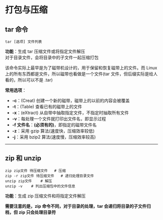 # 打包与压缩
## tar 命令
``` Shell
tar [选项] 文件列表
```

**功能**：生成 tar 压缩文件或将指定文件解压  
对于目录文件，会将目录中的子文件一起压缩打包  

该命令实际上最早是为了磁带机设计的，用于保留和恢复磁带上的文件。而 Linux 上的所有东西都是文件，所以磁带也看做是一个文件(tar 文件，但后缀实际是给人看的，所以可以不是 .tar)  

**常用选项**：  
* **-c**：(Creat) 创建一个新的磁带，磁带上的以前的内容会被覆盖  
* **-t**：(Table) 查看已有的磁带上的文件  
* **-x**：(eXtract) 从自带中抽取指定文件，不指定时抽取所有文件  
* **-v**：每处理一个文件就打印出文件名，即显示过程  
* **-f 文件名**：**(必须有的)**，即指定的磁带文件名  
* **-z**：采用 gzip 算法(速度快，压缩效率较低)  
* **-j**：采用 bzip2 算法(速度慢，压缩效率较高)  

---------------
## zip 和 unzip
``` Shell
zip zip文件 待压缩文件   # 压缩
zip -r zip文件 待压缩文件   # 递归处理目录文件
unzip zip文件    # 解压
unzip -v    # 列出压缩包中的文件信息
```

**功能**：生成 zip 压缩文件和将指定文件解压  

**需要注意的是，zip 命令不同，对于目录的处理，tar 会递归将目录的子文件归档，但 zip 只会处理目录符**  